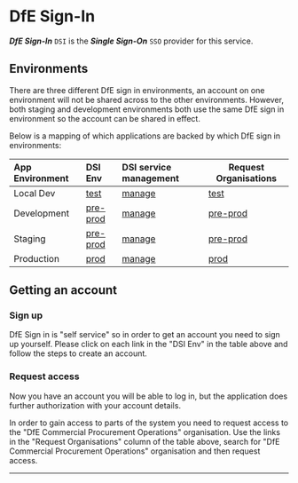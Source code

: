 # DfE Sign-In

**_DfE Sign-In_** `DSI` is the **_Single Sign-On_** `SSO` provider for this service.

## Environments

There are three different DfE sign in environments, an account on one environment will not be shared across to the other environments. However, both staging and development environments both use the same DfE sign in environment so the account can be shared in effect.

Below is a mapping of which applications are backed by which DfE sign in environments:

| App Environment |DSI Env              | DSI service management    | Request Organisations |
| :------------- |:------------------- | :------------------------- | --------------------- |
| Local Dev      |[test][test]         | [manage][test-manage]      | [test][test-request-org] |
| Development    |[pre-prod][pre-prod] | [manage][pre-prod-manage]  | [pre-prod][pre-prod-request-org] |
| Staging        |[pre-prod][pre-prod] | [manage][pre-prod-manage]  | [pre-prod][pre-prod-request-org] |
| Production     |[prod][prod]         | [manage][prod-manage]      | [prod][prod-request-org] |

## Getting an account
### Sign up

DfE Sign in is "self service" so in order to get an account you need to sign up yourself. Please click on each link in the "DSI Env" in the table above and follow the steps to create an account.

### Request access

Now you have an account you will be able to log in, but the application does further authorization with your account details.

In order to gain access to parts of the system you need to request access to the "DfE Commercial Procurement Operations" organisation. Use the links in the "Request Organisations" column of the table above, search for "DfE Commercial Procurement Operations" organisation and then request access.

---

[pre-prod]: https://pp-services.signin.education.gov.uk
[pre-prod-register]: https://pp-profile.signin.education.gov.uk/register
[pre-prod-manage]: https://pp-manage.signin.education.gov.uk/services/00487750-C9B8-414C-8746-1076885456E0/service-configuration
[pre-prod-api]: https://pp-api.signin.education.gov.uk
[pre-prod-request-org]: https://pp-services.signin.education.gov.uk/request-organisation/search
[prod]: https://services.signin.education.gov.uk
[prod-register]: https://profile.signin.education.gov.uk/register
[prod-manage]: https://manage.signin.education.gov.uk/services/9D1B3879-3495-4D3F-AB7A-ED9B8E968EFF/service-configuration
[prod-api]: https://api.signin.education.gov.uk
[prod-request-org]: https://services.signin.education.gov.uk/request-organisation/search
[test]: https://test-services.signin.education.gov.uk
[test-register]: https://test-profile.signin.education.gov.uk/register
[test-manage]: https://test-manage.signin.education.gov.uk/services/FD39DCFC-9B60-46C4-ACDC-699A2468B46F/service-configuration
[test-api]: https://test-api.signin.education.gov.uk
[test-users]: https://test-services.signin.education.gov.uk/approvals/users
[test-school]: https://test-services.signin.education.gov.uk/approvals/50F4A834-9314-4A66-969E-C86D03821C26/users
[test-request-org]: https://test-services.signin.education.gov.uk/request-organisation/search
[digi-tools]: https://ukgovernmentdfe.slack.com/archives/CMS9V0JQL
[dfe_sign-in]: https://ukgovernmentdfe.slack.com/archives/C5S500XB6



